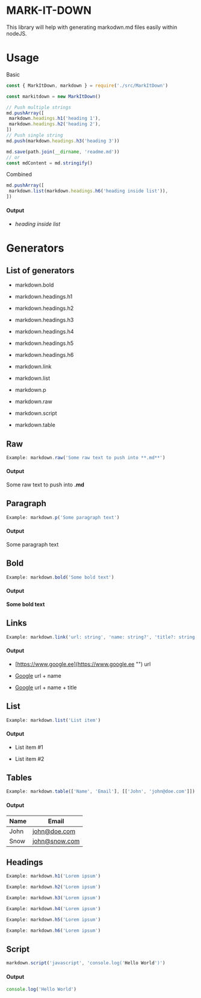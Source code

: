 # MARK-IT-DOWN
This library will help with generating markodwn.md files easily within nodeJS.
# Usage

Basic

```javascript
const { MarkItDown, markdown } = require('./src/MarkItDown')

const markitdown = new MarkItDown()

// Push multiple strings
md.pushArray([
 markdown.headings.h1('heading 1'),
 markdown.headings.h2('heading 2'),
])
// Push single string
md.push(markdown.headings.h3('heading 3'))

md.save(path.join(__dirname, 'readme.md'))
// or
const mdContent = md.stringify()
```


Combined

```javascript
md.pushArray([
 markdown.list(markdown.headings.h6('heading inside list')),
])
```
#### Output
* ###### heading inside list
# Generators
## List of generators
* markdown.bold
* markdown.headings.h1
* markdown.headings.h2
* markdown.headings.h3
* markdown.headings.h4
* markdown.headings.h5
* markdown.headings.h6
* markdown.link
* markdown.list
* markdown.p
* markdown.raw
* markdown.script
* markdown.table
## Raw
```javascript
Example: markdown.raw('Some raw text to push into **.md**')
```
#### Output
Some raw text to push into **.md**
## Paragraph
```javascript
Example: markdown.p('Some paragraph text')
```
#### Output

Some paragraph text

## Bold
```javascript
Example: markdown.bold('Some bold text')
```
#### Output
**Some bold text**
## Links
```javascript
Example: markdown.link('url: string', 'name: string?', 'title?: string')
```
#### Output
* [https://www.google.ee](https://www.google.ee "") url
* [Google](https://www.google.ee "") url + name
* [Google](https://www.google.ee "Google's homepage") url + name + title
## List
```javascript
Example: markdown.list('List item')
```
#### Output
* List item #1
* List item #2
## Tables
```javascript
Example: markdown.table(['Name', 'Email'], [['John', 'john@doe.com']])
```
#### Output
| Name | Email         |
| ---- | ------------- |
| John | john@doe.com  |
| Snow | john@snow.com |
## Headings
```javascript
Example: markdown.h1('Lorem ipsum')
```
```javascript
Example: markdown.h2('Lorem ipsum')
```
```javascript
Example: markdown.h3('Lorem ipsum')
```
```javascript
Example: markdown.h4('Lorem ipsum')
```
```javascript
Example: markdown.h5('Lorem ipsum')
```
```javascript
Example: markdown.h6('Lorem ipsum')
```
## Script
```javascript
markdown.script('javascript', 'console.log('Hello World')')
```
#### Output
```javascript
console.log('Hello World')
```